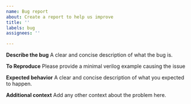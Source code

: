 ```yaml
---
name: Bug report
about: Create a report to help us improve
title: ''
labels: bug
assignees: ''

---
```


**Describe the bug**
A clear and concise description of what the bug is.

**To Reproduce**
Please provide a minimal verilog example causing the issue

**Expected behavior**
A clear and concise description of what you expected to happen.


**Additional context**
Add any other context about the problem here.
